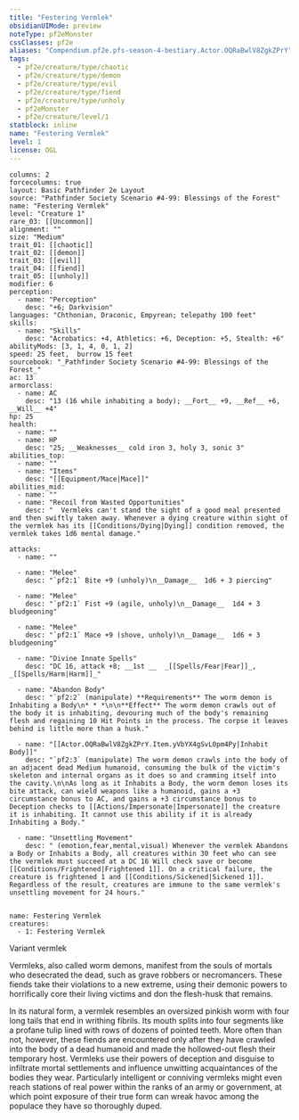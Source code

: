 ```yaml
---
title: "Festering Vermlek"
obsidianUIMode: preview
noteType: pf2eMonster
cssClasses: pf2e
aliases: "Compendium.pf2e.pfs-season-4-bestiary.Actor.OQRaBwlV8ZgkZPrY" 
tags:
  - pf2e/creature/type/chaotic
  - pf2e/creature/type/demon
  - pf2e/creature/type/evil
  - pf2e/creature/type/fiend
  - pf2e/creature/type/unholy
  - pf2eMonster
  - pf2e/creature/level/1
statblock: inline
name: "Festering Vermlek"
level: 1
license: OGL
---
```


```statblock
columns: 2
forcecolumns: true
layout: Basic Pathfinder 2e Layout
source: "Pathfinder Society Scenario #4-99: Blessings of the Forest"
name: "Festering Vermlek"
level: "Creature 1"
rare_03: [[Uncommon]]
alignment: ""
size: "Medium"
trait_01: [[chaotic]]
trait_02: [[demon]]
trait_03: [[evil]]
trait_04: [[fiend]]
trait_05: [[unholy]]
modifier: 6
perception:
  - name: "Perception"
    desc: "+6; Darkvision"
languages: "Chthonian, Draconic, Empyrean; telepathy 100 feet"
skills:
  - name: "Skills"
    desc: "Acrobatics: +4, Athletics: +6, Deception: +5, Stealth: +6"
abilityMods: [3, 1, 4, 0, 1, 2]
speed: 25 feet,  burrow 15 feet
sourcebook: "_Pathfinder Society Scenario #4-99: Blessings of the Forest_"
ac: 13
armorclass:
  - name: AC
    desc: "13 (16 while inhabiting a body); __Fort__ +9, __Ref__ +6, __Will__ +4"
hp: 25
health:
  - name: ""
  - name: HP
    desc: "25; __Weaknesses__ cold iron 3, holy 3, sonic 3"
abilities_top:
  - name: ""
  - name: "Items"
    desc: "[[Equipment/Mace|Mace]]"
abilities_mid:
  - name: ""
  - name: "Recoil from Wasted Opportunities"
    desc: "  Vermleks can't stand the sight of a good meal presented and then swiftly taken away. Whenever a dying creature within sight of the vermlek has its [[Conditions/Dying|Dying]] condition removed, the vermlek takes 1d6 mental damage."

attacks:
  - name: ""

  - name: "Melee"
    desc: "`pf2:1` Bite +9 (unholy)\n__Damage__  1d6 + 3 piercing"

  - name: "Melee"
    desc: "`pf2:1` Fist +9 (agile, unholy)\n__Damage__  1d4 + 3 bludgeoning"

  - name: "Melee"
    desc: "`pf2:1` Mace +9 (shove, unholy)\n__Damage__  1d6 + 3 bludgeoning"

  - name: "Divine Innate Spells"
    desc: "DC 16, attack +8; __1st __  _[[Spells/Fear|Fear]]_, _[[Spells/Harm|Harm]]_"

  - name: "Abandon Body"
    desc: "`pf2:2` (manipulate) **Requirements** The worm demon is Inhabiting a Body\n* * *\n\n**Effect** The worm demon crawls out of the body it is inhabiting, devouring much of the body's remaining flesh and regaining 10 Hit Points in the process. The corpse it leaves behind is little more than a husk."

  - name: "[[Actor.OQRaBwlV8ZgkZPrY.Item.yVbYX4gSvL0pm4Py|Inhabit Body]]"
    desc: "`pf2:3` (manipulate) The worm demon crawls into the body of an adjacent dead Medium humanoid, consuming the bulk of the victim's skeleton and internal organs as it does so and cramming itself into the cavity.\n\nAs long as it Inhabits a Body, the worm demon loses its bite attack, can wield weapons like a humanoid, gains a +3 circumstance bonus to AC, and gains a +3 circumstance bonus to Deception checks to [[Actions/Impersonate|Impersonate]] the creature it is inhabiting. It cannot use this ability if it is already Inhabiting a Body."

  - name: "Unsettling Movement"
    desc: " (emotion,fear,mental,visual) Whenever the vermlek Abandons a Body or Inhabits a Body, all creatures within 30 feet who can see the vermlek must succeed at a DC 16 Will check save or become [[Conditions/Frightened|Frightened 1]]. On a critical failure, the creature is frightened 1 and [[Conditions/Sickened|Sickened 1]]. Regardless of the result, creatures are immune to the same vermlek's unsettling movement for 24 hours."
 
```

```encounter-table
name: Festering Vermlek
creatures:
  - 1: Festering Vermlek
```


Variant vermlek

Vermleks, also called worm demons, manifest from the souls of mortals who desecrated the dead, such as grave robbers or necromancers. These fiends take their violations to a new extreme, using their demonic powers to horrifically core their living victims and don the flesh-husk that remains.

In its natural form, a vermlek resembles an oversized pinkish worm with four long tails that end in writhing fibrils. Its mouth splits into four segments like a profane tulip lined with rows of dozens of pointed teeth. More often than not, however, these fiends are encountered only after they have crawled into the body of a dead humanoid and made the hollowed-out flesh their temporary host. Vermleks use their powers of deception and disguise to infiltrate mortal settlements and influence unwitting acquaintances of the bodies they wear. Particularly intelligent or conniving vermleks might even reach stations of real power within the ranks of an army or government, at which point exposure of their true form can wreak havoc among the populace they have so thoroughly duped.
